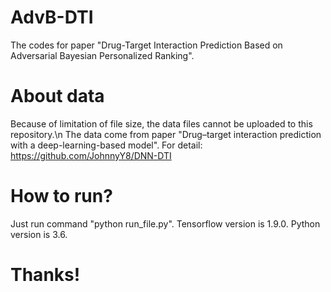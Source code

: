 # AdvB-DTI
The codes for paper "Drug-Target Interaction Prediction Based on Adversarial Bayesian Personalized Ranking".

# About data
Because of limitation of file size, the data files cannot be uploaded to this repository.\n
The data come from paper "Drug–target interaction prediction with a deep-learning-based model".
For detail: https://github.com/JohnnyY8/DNN-DTI

# How to run?
Just run command "python run_file.py".
Tensorflow version is 1.9.0.
Python version is 3.6.

# Thanks!
